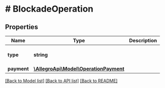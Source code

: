 # # BlockadeOperation

## Properties

Name | Type | Description | Notes
------------ | ------------- | ------------- | -------------
**type** | **string** |  | [optional] [default to 'BLOCKADE']
**payment** | [**\AllegroApi\Model\OperationPayment**](OperationPayment.md) |  |

[[Back to Model list]](../../README.md#models) [[Back to API list]](../../README.md#endpoints) [[Back to README]](../../README.md)

